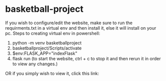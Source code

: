 # basketball-project
If you wish to configure/edit the website, make sure to run the requirments.txt in a 
virtual env and then install it, else it will install on your pc. 
Steps to creating virtual env in powershell:
1. python -m venv basketballproject
2. basketballproject/Scripts/activate
3. $env:FLASK_APP="indexFlask"
4. flask run (to start the website, ctrl + c to stop it and then rerun it in order to view any changes.)

OR if you simply wish to view it, click this link:
